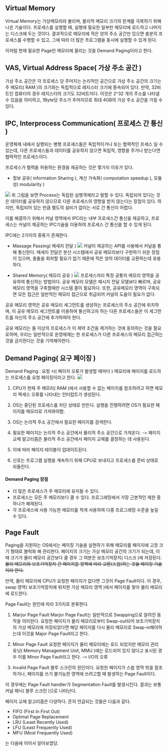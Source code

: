## Virtual Memory
Virtual Memory는 가상메모리라 불리며, 물리적 메모리 크기의 한계를 극복하기 위해 나온 기술이다.
프로세스를 실행할 때, 실행에 필요한 일부만 메모리에 로드하고 나머지는 디스크에 두는 것이다.
결과적으로 메모리에 작은 양의 주소 공간만 있으면 충분히 프로세스를 수행할 수 있고, 그에 따라 더 많은 프로그램을 동시에 실행할 수 있게 된다.

이처럼 현재 필요한 Page만 메모리에 올리는 것을 Demand Paging이라고 한다.

## VAS, Virtual Address Space( 가상 주소 공간 )
가상 주소 공간은 각 프로세스 당 주어지는 논리적인 공간으로 가상 주소 공간의 크기는 주 메모리( RAM )의 크기와는 독립적으로 레지스터 크기에 종속되어 있다.
만약, 32비트인 컴퓨터의 경우 레지스터의 크기도 32비트이다. 이것은 2^32 개의 주소를 나타낼 수 있음을 의미하고, 1Byte당 주소가 주어지므로 최대 4GB의 가상 주소 공간을 가질 수 있다.

## IPC, Interprocess Communication( 프로세스 간 통신 )
운영체제 내에서 실행되는 병행 프로세스들은 독립적이거나 또는 협력적인 프세스 일 수 있는데, 다른 프로세스들과 데이터를 공유하지 않으면 독립적, 영향을 주거나 받는다면 협력적인 프로세스이다.

프로세스가 협력을 허용하는 환경을 제공하는 것은 몇가지 이유가 있다.
- 정보 공유( information Sharing ), 계산 가속화( computation speedup ), 모듈성( modularity )

![](https://velog.velcdn.com/images/dymnam/post/4d8451f7-f1a0-4023-ae26-7bb31799f577/image.png)
위 그림을 보면 Process는 독립된 실행객체라고 말할 수 있다.
독립되어 있다는 것은 데이터를 공유하지 않으므로 다른 프로세스의 영향을 받지 않는다는 장점이 있다. 하지만, 독립되어 있는 만큼 별도의 설비가 없이는 서로 간 통신이 어렵다.

이를 해결하기 위해서 커널 영역에서 IPC라는 내부 프로세스간 통신을 제공하고, 프로세스는 커널이 제공하는 IPC기술을 이용하여 프로세스 간 통신을 할 수 있게 된다.

IPC에는 2가지의 종류가 존재한다.

- Massage Passing( 메세지 전달 )
![](https://velog.velcdn.com/images/dymnam/post/3abdd51d-32fc-429d-af13-2a4db3a93a64/image.png)
커널이 제공하는 API를 사용해서 커널을 통해 통신한다. 
메세지 전달은 분산 시스템에서 공유 메모리보다 구현하기 쉬운 장점이 있으며, 충돌을 회피할 필요가 없기 때문에 적은 양의 데이터를 교환하는데 유용하다.

- Shared Memory( 메모리 공유 )
![](https://velog.velcdn.com/images/dymnam/post/db08f932-3370-468b-90ab-d0452df47b77/image.png)
프로세스끼리 특정 공통의 메모리 영역을 공유하여 통신하는 방법이다.
공유 메모리 모델은 메시지 전달 모델보다 빠르며, 공유 메모리 영역을 구축할때만 시스템 콜이 필요하다. 또한, 공유메모리 영역이 구축되면 모든 접근은 일반적인 메모리 접근으로 취급되어 커널의 도움이 필요가 없다.

공유 메모리 영역은 공유 메모리 세그먼트를 생성하는 프로세스의 주소 공간에 위치하며, 이 공유 메모리 세그먼트를 이용하여 통신하고자 하는 다른 프로세스들은 이 세그먼트를 자신의 주소 공간에 추가하여야 한다.

공유 메모리는 둘 이상의 프로세스가 이 제약 조건을 제거하는 것에 동의하는 것을 필요로하며, 우리는 일반적으로 운영체제는 한 프로세스가 다른 프로세스의 메모리 접근하는 것을 금지한다는 것을 기억해야한다.

## Demand Paging( 요구 페이징 )
Demand Paging : 요청 시( 페이지 오류가 발생할 때마다 ) 메모리에 페이지를 로드하는 프로세스를 요청 페이징이라고 한다.
![](https://velog.velcdn.com/images/dymnam/post/5122da32-441f-4ff6-8c64-f78bbc3195cd/image.png)

1. CPU가 현재 주 메모리( RAM )에서 사용할 수 없는 페이지를 참조하려고 하면 메모리 엑세스 오류를 나타내는 인터럽트가 생성된다.

2. OS는 중단된 프로세스를 차단 상태로 만든다. 실행을 진행하려면 OS가 필요한 페이지를 메모리로 가져와야함.

3. OS는 논리적 주소 공간에서 필요한 페이지를 검색한다.

4. 필요한 페이지는 논리적 주소 공간에서 물리적 주소 공간으로 가져온다.
-> 페이지 교체 알고리즘은 물리적 주소 공간에서 페이지 교체를 결정하는 데 사용된다.

5. 이에 따라 페이지 테이블이 업데이트된다.

6. 신호는 프로그램 실행을 계속하기 위해 CPU로 보내지고 프로세스를 준비 상태로 되돌린다.

#### Demand Paging 장점
- 더 많은 프로세스가 주 메모리에 유지될 수 있다.
- 프로세스는 모든 주 메모리보다 클 수 있다. 프로그래밍에서 가장 근본적인 제한 중 하나가 해제된다.
- 각 프로세스에 사용 가능한 메모리를 적게 사용하여 다중 프로그래밍 수준을 높일 수 있다.

## Page Fault
Paging을 지원하는 OS에서는 페이징 기술을 실현하기 위해 메모리를 페이지에 고정 크기 형태로 블럭화 해 관리한다.
페이지의 크기는 가상 메모리 공간의 크기가 되는데, 이 때 크기가 물리 메모리 공간보다 클 경우 그 여분은 보조기억장치( 디스크 )에 저장된다.
~~물리 메모리와 보조기억장치 간 페이지를 정책에 따라 교환(스왑)하는 것을 페이징 기술이라 한다.~~

만약, 물리 메모리에 CPU가 요청한 페이지가 없다면 그것이 Page Fault이다. 이 경우, swap 영역( 보조기억장치에 위치한 가상 메모리 영역 )에서 페이지를 찾아 물리 메모리에 로드한다.

Page Fault는 원인에 따라 3가지로 분류한다.

1. Marjor Page Fault
Marjor Page Fault는 일반적으로 Swapping으로 알려진 동작을 의미한다.
요청한 페이지가 물리 메모리로부터 Swap-out되어 보조기억장치의 가상 메모리에 저장되었다면 해당 페이지를 다시 물리 메모리로 Swap-in해야하는데 이것을 Major Page Fault라고 한다.

2. Minor Page Fault
요청한 페이지가 물리 메모리에는 로드 되었지만 메모리 관리 유닛( Memory Management Unit, MMU )에는 로드되어 있지 않다고 표시된 경우 이를 Minor Page Fault라고 한다.
-> I/O의 오류

3. Invalid Page Fault
블루 스크린의 원인이다. 요청한 페이지가 스왑 영역 밖을 참조하거나, 페이지를 쓰기 불가능한 영역에 쓰려고할 때 발생하는 Page Fault이다.

이 경우에는 Page Fault handler가 Segmentation Fault를 발생시킨다. 결과는 보통 커널 패닉( 블루 스크린 )으로 나타난다.

페이지 교체 알고리즘은 다양하다.
흔히 언급되는 것들은 다음과 같다.

- FIFO (First In First Out)
- Optimal Page Replacement
- LRU (Least Recently Used)
- LFU (Least Frequently Used)
- MFU (Most Frequently Used)

는 다음에 이어서 알아보겠당.
